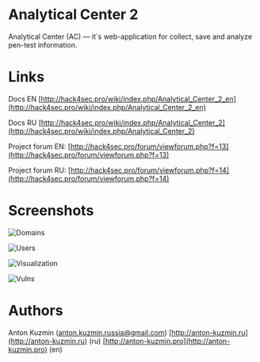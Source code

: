 # Analytical Center 2
Analytical Center (AC) — it`s web-application for collect, save and analyze pen-test information.

# Links
Docs EN [http://hack4sec.pro/wiki/index.php/Analytical_Center_2_en](http://hack4sec.pro/wiki/index.php/Analytical_Center_2_en)

Docs RU [http://hack4sec.pro/wiki/index.php/Analytical_Center_2](http://hack4sec.pro/wiki/index.php/Analytical_Center_2)

Project forum EN: [http://hack4sec.pro/forum/viewforum.php?f=13](http://hack4sec.pro/forum/viewforum.php?f=13)
 
Project forum RU: [http://hack4sec.pro/forum/viewforum.php?f=14](http://hack4sec.pro/forum/viewforum.php?f=14) 

# Screenshots

![Domains](https://raw.githubusercontent.com/hack4sec/ac2/master/screenshots/domains.png)

![Users](https://raw.githubusercontent.com/hack4sec/ac2/master/screenshots/users.png)

![Visualization](https://raw.githubusercontent.com/hack4sec/ac2/master/screenshots/visualization.png)

![Vulns](https://raw.githubusercontent.com/hack4sec/ac2/master/screenshots/vulns.png)

# Authors
Anton Kuzmin (anton.kuzmin.russia@gmail.com) [http://anton-kuzmin.ru](http://anton-kuzmin.ru) (ru) [http://anton-kuzmin.pro](http://anton-kuzmin.pro) (en)
